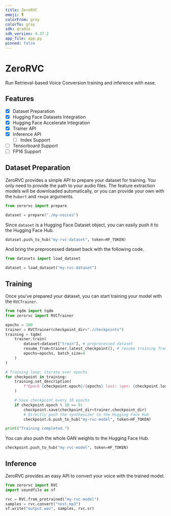 ```yaml
---
title: ZeroRVC
emoji: 🎙️
colorFrom: gray
colorTo: gray
sdk: gradio
sdk_version: 4.37.2
app_file: app.py
pinned: false
---
```


# ZeroRVC

Run Retrieval-based Voice Conversion training and inference with ease.

## Features

- [x] Dataset Preparation
- [x] Hugging Face Datasets Integration
- [x] Hugging Face Accelerate Integration
- [x] Trainer API
- [x] Inference API
  - [ ] Index Support
- [ ] Tensorboard Support
- [ ] FP16 Support

## Dataset Preparation

ZeroRVC provides a simple API to prepare your dataset for training. You only need to provide the path to your audio files. The feature extraction models will be downloaded automatically, or you can provide your own with the `hubert` and `rmvpe` arguments.

```py
from zerorvc import prepare

dataset = prepare("./my-voices")
```

Since `dataset` is a Hugging Face Dataset object, you can easily push it to the Hugging Face Hub.

```py
dataset.push_to_hub("my-rvc-dataset", token=HF_TOKEN)
```

And bring the preprocessed dataset back with the following code.

```py
from datasets import load_dataset

dataset = load_dataset("my-rvc-dataset")
```

## Training

Once you've prepared your dataset, you can start training your model with the `RVCTrainer`.

```py
from tqdm import tqdm
from zerorvc import RVCTrainer

epochs = 100
trainer = RVCTrainer(checkpoint_dir="./checkpoints")
training = tqdm(
    trainer.train(
        dataset=dataset["train"], # preprocessed dataset
        resume_from=trainer.latest_checkpoint(), # resume training from the latest checkpoint if any
        epochs=epochs, batch_size=8
    )
)

# Training loop: iterate over epochs
for checkpoint in training:
    training.set_description(
        f"Epoch {checkpoint.epoch}/{epochs} loss: (gen: {checkpoint.loss_gen:.4f}, fm: {checkpoint.loss_fm:.4f}, mel: {checkpoint.loss_mel:.4f}, kl: {checkpoint.loss_kl:.4f}, disc: {checkpoint.loss_disc:.4f})"
    )

    # Save checkpoint every 10 epochs
    if checkpoint.epoch % 10 == 0:
        checkpoint.save(checkpoint_dir=trainer.checkpoint_dir)
        # Directly push the synthesizer to the Hugging Face Hub
        checkpoint.G.push_to_hub("my-rvc-model", token=HF_TOKEN)

print("Training completed.")
```

You can also push the whole GAN weights to the Hugging Face Hub.

```py
checkpoint.push_to_hub("my-rvc-model", token=HF_TOKEN)
```

## Inference

ZeroRVC provides an easy API to convert your voice with the trained model.

```py
from zerorvc import RVC
import soundfile as sf

rvc = RVC.from_pretrained("my-rvc-model")
samples = rvc.convert("test.mp3")
sf.write("output.wav", samples, rvc.sr)
```
